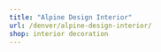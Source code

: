 ```yaml
---
title: "Alpine Design Interior"
url: /denver/alpine-design-interior/
shop: interior decoration
---
```

